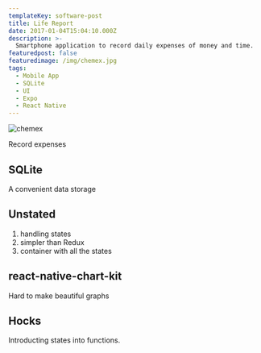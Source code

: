 ```yaml
---
templateKey: software-post
title: Life Report
date: 2017-01-04T15:04:10.000Z
description: >-
  Smartphone application to record daily expenses of money and time.
featuredpost: false
featuredimage: /img/chemex.jpg
tags:
  - Mobile App
  - SQLite
  - UI
  - Expo
  - React Native
---
```

![chemex](/img/chemex.jpg)

Record expenses

## SQLite

A convenient data storage

## Unstated

1. handling states
2. simpler than Redux
3. container with all the states


## react-native-chart-kit

Hard to make beautiful graphs

## Hocks

Introducting states into functions.